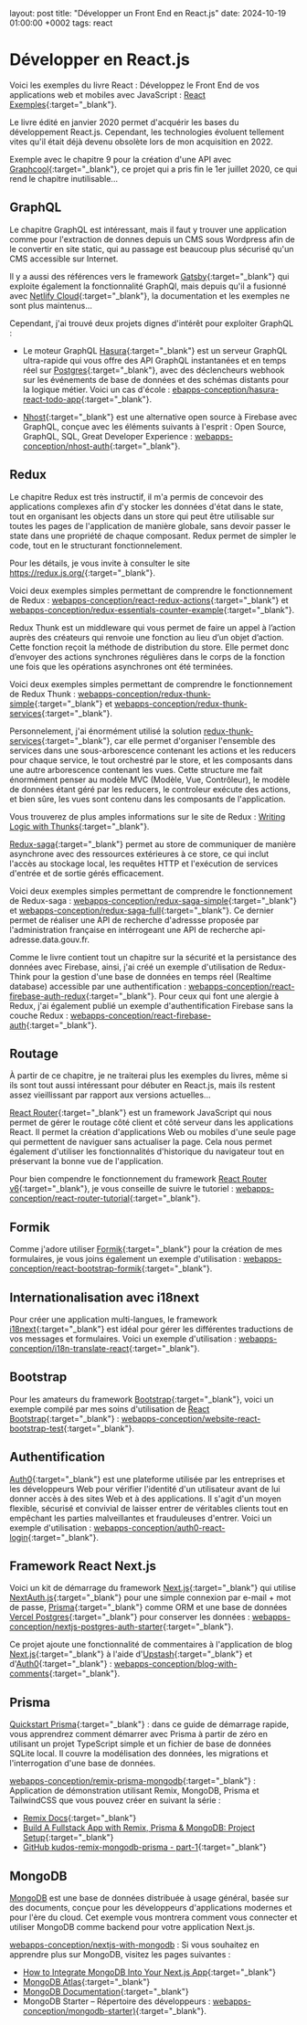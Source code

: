 layout: post
title: "Développer un Front End en React.js"
date: 2024-10-19 01:00:00 +0002
tags: react


# Développer en React.js

Voici les exemples du livre React : Développez le Front End de vos applications web et mobiles avec JavaScript :
[React Exemples](https://github.com/webapps-conception/livre-react-exemples-save){:target="_blank"}.

Le livre édité en janvier 2020 permet d'acquérir les bases du développement React.js. Cependant, les technologies évoluent tellement vites qu'il était déjà devenu obsolète lors de mon acquisition en 2022.

Exemple avec le chapitre 9 pour la création d'une API avec [Graphcool](https://www.graph.cool/){:target="_blank"}, ce projet qui a pris fin le 1er juillet 2020, ce qui rend le chapitre inutilisable...

## GraphQL

Le chapitre GraphQL est intéressant, mais il faut y trouver une application comme pour l'extraction de donnes depuis un CMS sous Wordpress afin de le convertir en site static, qui au passage est beaucoup plus sécurisé qu'un CMS accessible sur Internet.

Il y a aussi des références vers le framework [Gatsby](https://www.gatsbyjs.com/){:target="_blank"} qui exploite également la fonctionnalité GraphQl, mais depuis qu'il a fusionné avec [Netlify Cloud](https://www.netlify.com/){:target="_blank"}, la documentation et les exemples ne sont plus maintenus...

Cependant, j'ai trouvé deux projets dignes d'intérêt pour exploiter GraphQL :

- Le moteur GraphQL [Hasura](https://hasura.io/){:target="_blank"} est un serveur GraphQL ultra-rapide qui vous offre des API GraphQL instantanées et en temps réel sur [Postgres](https://www.postgresql.org/){:target="_blank"}, avec des déclencheurs webhook sur les événements de base de données et des schémas distants pour la logique métier. Voici un cas d'école : [ebapps-conception/hasura-react-todo-app](https://github.com/webapps-conception/hasura-react-todo-app){:target="_blank"}.

- [Nhost](https://nhost.io/){:target="_blank"} est une alternative open source à Firebase avec GraphQL, conçue avec les éléments suivants à l'esprit : Open Source, GraphQL, SQL, Great Developer Experience : [webapps-conception/nhost-auth](https://github.com/webapps-conception/nhost-auth){:target="_blank"}.

## Redux

Le chapitre Redux est très instructif, il m'a permis de concevoir des applications complexes afin d'y stocker les données d'état dans le state, tout en organisant les objects dans un store qui peut être utilisable sur toutes les pages de l'application de manière globale, sans devoir passer le state dans une propriété de chaque composant. Redux permet de simpler le code, tout en le structurant fonctionnelement.

Pour les détails, je vous invite à consulter le site <https://redux.js.org/>{:target="_blank"}.

Voici deux exemples simples permettant de comprendre le fonctionnement de Redux : [webapps-conception/react-redux-actions](https://github.com/webapps-conception/react-redux-actions){:target="_blank"} et [webapps-conception/redux-essentials-counter-example](https://github.com/webapps-conception/redux-essentials-counter-example){:target="_blank"}.

Redux Thunk est un middleware qui vous permet de faire un appel à l’action auprès des créateurs qui renvoie une fonction au lieu d’un objet d’action. Cette fonction reçoit la méthode de distribution du store. Elle permet donc d’envoyer des actions synchrones régulières dans le corps de la fonction une fois que les opérations asynchrones ont été terminées.

Voici deux exemples simples permettant de comprendre le fonctionnement de Redux Thunk : [webapps-conception/redux-thunk-simple](https://github.com/webapps-conception/redux-thunk-simple){:target="_blank"} et [webapps-conception/redux-thunk-services](https://github.com/webapps-conception/redux-thunk-services){:target="_blank"}.

Personnelement, j'ai énormément utilisé la solution [redux-thunk-services](https://github.com/webapps-conception/redux-thunk-services){:target="_blank"}, car elle permet d'organiser l'ensemble des services dans une sous-arborescence contenant les actions et les reducers pour chaque service, le tout orchestré par le store, et les composants dans une autre arborescence contenant les vues. Cette structure me fait énormément penser au modèle MVC (Modèle, Vue, Contrôleur), le modèle de données étant géré par les reducers, le controleur exécute des actions, et bien sûre, les vues sont contenu dans les composants de l'application.

Vous trouverez de plus amples informations sur le site de Redux : [Writing Logic with Thunks](https://redux.js.org/usage/writing-logic-thunks){:target="_blank"}.

[Redux-saga](https://redux-saga.js.org/){:target="_blank"} permet au store de communiquer de manière asynchrone avec des ressources extérieures à ce store, ce qui inclut l'accès au stockage local, les requêtes HTTP et l'exécution de services d'entrée et de sortie gérés efficacement.

Voici deux exemples simples permettant de comprendre le fonctionnement de Redux-saga : [webapps-conception/redux-saga-simple](https://github.com/webapps-conception/redux-saga-simple){:target="_blank"} et [webapps-conception/redux-saga-full](https://github.com/webapps-conception/redux-saga-full){:target="_blank"}. Ce dernier permet de réaliser une API de recherche d'adressse proposée par l'administration française en intérrogeant une API de recherche api-adresse.data.gouv.fr.

Comme le livre contient tout un chapitre sur la sécurité et la persistance des données avec Firebase, ainsi, j'ai créé un exemple d'utilisation de Redux-Think pour la gestion d'une base de données en temps réel (Realtime database) accessible par une authentification : [webapps-conception/react-firebase-auth-redux](https://github.com/webapps-conception/react-firebase-auth-redux){:target="_blank"}. Pour ceux qui font une alergie à Redux, j'ai également publié un exemple d'authentification Firebase sans la couche Redux : [webapps-conception/react-firebase-auth](https://github.com/webapps-conception/react-firebase-auth){:target="_blank"}.

## Routage

À partir de ce chapitre, je ne traiterai plus les exemples du livres, même si ils sont tout aussi intéressant pour débuter en React.js, mais ils restent assez vieillissant par rapport aux versions actuelles...

[React Router](https://reactrouter.com/en/main){:target="_blank"} est un framework JavaScript qui nous permet de gérer le routage côté client et côté serveur dans les applications React. Il permet la création d'applications Web ou mobiles d'une seule page qui permettent de naviguer sans actualiser la page. Cela nous permet également d'utiliser les fonctionnalités d'historique du navigateur tout en préservant la bonne vue de l'application.

Pour bien compendre le fonctionnement du framework [React Router v6](https://reactrouter.com/en/main/start/tutorial){:target="_blank"}, je vous conseille de suivre le tutoriel : [webapps-conception/react-router-tutorial](https://github.com/webapps-conception/react-router-tutorial){:target="_blank"}.

## Formik

Comme j'adore utiliser [Formik](https://formik.org/){:target="_blank"} pour la création de mes formulaires, je vous joins également un exemple d'utilisation : [webapps-conception/react-bootstrap-formik](https://github.com/webapps-conception/react-bootstrap-formik){:target="_blank"}.

## Internationalisation avec i18next

Pour créer une application multi-langues, le framework [i18next](https://www.i18next.com/){:target="_blank"} est idéal pour gérer les différentes traductions de vos messages et formulaires. Voici un exemple d'utilisation : [webapps-conception/i18n-translate-react](https://github.com/webapps-conception/i18n-translate-react){:target="_blank"}.

## Bootstrap

Pour les amateurs du framework [Bootstrap](https://getbootstrap.com/){:target="_blank"}, voici un exemple compilé par mes soins d'utilisation de [React Bootstrap](https://react-bootstrap.netlify.app/){:target="_blank"} : [webapps-conception/website-react-bootstrap-test](https://github.com/webapps-conception/website-react-bootstrap-test){:target="_blank"}.

## Authentification

[Auth0](https://auth0.com/){:target="_blank"} est une plateforme utilisée par les entreprises et les développeurs Web pour vérifier l'identité d'un utilisateur avant de lui donner accès à des sites Web et à des applications. Il s'agit d'un moyen flexible, sécurisé et convivial de laisser entrer de véritables clients tout en empêchant les parties malveillantes et frauduleuses d'entrer. Voici un exemple d'utilisation : [webapps-conception/auth0-react-login](https://github.com/webapps-conception/auth0-react-login){:target="_blank"}.

## Framework React Next.js

Voici un kit de démarrage du framework [Next.js](https://nextjs.org/){:target="_blank"} qui utilise [NextAuth.js](https://next-auth.js.org/){:target="_blank"} pour une simple connexion par e-mail + mot de passe, [Prisma](https://www.prisma.io/){:target="_blank"} comme ORM et une base de données [Vercel Postgres](https://vercel.com/storage/postgres){:target="_blank"} pour conserver les données : [webapps-conception/nextjs-postgres-auth-starter](https://github.com/webapps-conception/nextjs-postgres-auth-starter){:target="_blank"}.

Ce projet ajoute une fonctionnalité de commentaires à l'application de blog [Next.js](https://nextjs.org/){:target="_blank"} à l'aide d'[Upstash](https://upstash.com/){:target="_blank"} et d'[Auth0](https://auth0.com/){:target="_blank"} : [webapps-conception/blog-with-comments](https://github.com/webapps-conception/blog-with-comments){:target="_blank"}.

## Prisma

[Quickstart Prisma](https://github.com/webapps-conception/hello-prisma){:target="_blank"} : dans ce guide de démarrage rapide, vous apprendrez comment démarrer avec Prisma à partir de zéro en utilisant un projet TypeScript simple et un fichier de base de données SQLite local. Il couvre la modélisation des données, les migrations et l'interrogation d'une base de données.

[webapps-conception/remix-prisma-mongodb](https://github.com/webapps-conception/remix-prisma-mongodb){:target="_blank"} : Application de démonstration utilisant Remix, MongoDB, Prisma et TailwindCSS que vous pouvez créer en suivant la série :
- [Remix Docs](https://remix.run/docs){:target="_blank"}
- [Build A Fullstack App with Remix, Prisma & MongoDB: Project Setup](https://www.prisma.io/blog/fullstack-remix-prisma-mongodb-1-7D0BfTXBmB6r){:target="_blank"}
- [GitHub kudos-remix-mongodb-prisma - part-1](https://github.com/sabinadams/kudos-remix-mongodb-prisma/tree/part-1){:target="_blank"}

## MongoDB

[MongoDB](https://www.mongodb.com/) est une base de données distribuée à usage général, basée sur des documents, conçue pour les développeurs d'applications modernes et pour l'ère du cloud. Cet exemple vous montrera comment vous connecter et utiliser MongoDB comme backend pour votre application Next.js.

[webapps-conception/nextjs-with-mongodb](https://github.com/webapps-conception/nextjs-with-mongodb) : Si vous souhaitez en apprendre plus sur MongoDB, visitez les pages suivantes :
- [How to Integrate MongoDB Into Your Next.js App](https://www.mongodb.com/developer/languages/javascript/nextjs-with-mongodb/){:target="_blank"}
- [MongoDB Atlas](https://mongodb.com/atlas){:target="_blank"}
- [MongoDB Documentation](https://docs.mongodb.com/){:target="_blank"}
- MongoDB Starter – Répertoire des développeurs : [webapps-conception/mongodb-starter)](https://github.com/webapps-conception/mongodb-starter){:target="_blank"}.

